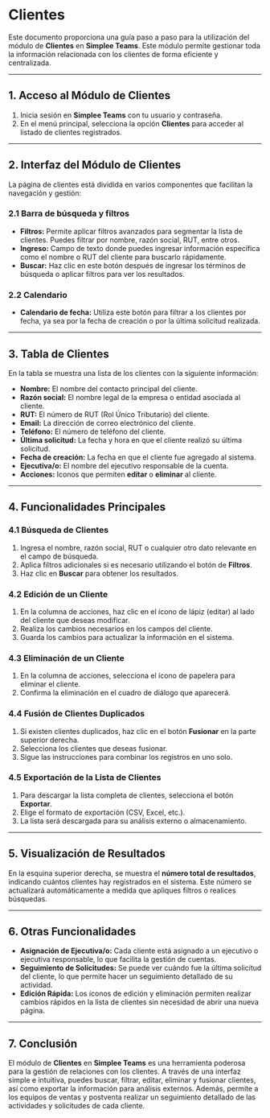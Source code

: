 # Clientes

Este documento proporciona una guía paso a paso para la utilización del módulo de **Clientes** en **Simplee Teams**. Este módulo permite gestionar toda la información relacionada con los clientes de forma eficiente y centralizada.

---

## 1. Acceso al Módulo de Clientes

1. Inicia sesión en **Simplee Teams** con tu usuario y contraseña.
2. En el menú principal, selecciona la opción **Clientes** para acceder al listado de clientes registrados.

---

## 2. Interfaz del Módulo de Clientes

La página de clientes está dividida en varios componentes que facilitan la navegación y gestión:

### 2.1 Barra de búsqueda y filtros

- **Filtros:** Permite aplicar filtros avanzados para segmentar la lista de clientes. Puedes filtrar por nombre, razón social, RUT, entre otros.
- **Ingreso:** Campo de texto donde puedes ingresar información específica como el nombre o RUT del cliente para buscarlo rápidamente.
- **Buscar:** Haz clic en este botón después de ingresar los términos de búsqueda o aplicar filtros para ver los resultados.

### 2.2 Calendario

- **Calendario de fecha:** Utiliza este botón para filtrar a los clientes por fecha, ya sea por la fecha de creación o por la última solicitud realizada.

---

## 3. Tabla de Clientes

En la tabla se muestra una lista de los clientes con la siguiente información:

- **Nombre:** El nombre del contacto principal del cliente.
- **Razón social:** El nombre legal de la empresa o entidad asociada al cliente.
- **RUT:** El número de RUT (Rol Único Tributario) del cliente.
- **Email:** La dirección de correo electrónico del cliente.
- **Teléfono:** El número de teléfono del cliente.
- **Última solicitud:** La fecha y hora en que el cliente realizó su última solicitud.
- **Fecha de creación:** La fecha en que el cliente fue agregado al sistema.
- **Ejecutiva/o:** El nombre del ejecutivo responsable de la cuenta.
- **Acciones:** Iconos que permiten **editar** o **eliminar** al cliente.

---

## 4. Funcionalidades Principales

### 4.1 Búsqueda de Clientes

1. Ingresa el nombre, razón social, RUT o cualquier otro dato relevante en el campo de búsqueda.
2. Aplica filtros adicionales si es necesario utilizando el botón de **Filtros**.
3. Haz clic en **Buscar** para obtener los resultados.

### 4.2 Edición de un Cliente

1. En la columna de acciones, haz clic en el ícono de lápiz (editar) al lado del cliente que deseas modificar.
2. Realiza los cambios necesarios en los campos del cliente.
3. Guarda los cambios para actualizar la información en el sistema.

### 4.3 Eliminación de un Cliente

1. En la columna de acciones, selecciona el ícono de papelera para eliminar el cliente.
2. Confirma la eliminación en el cuadro de diálogo que aparecerá.

### 4.4 Fusión de Clientes Duplicados

1. Si existen clientes duplicados, haz clic en el botón **Fusionar** en la parte superior derecha.
2. Selecciona los clientes que deseas fusionar.
3. Sigue las instrucciones para combinar los registros en uno solo.

### 4.5 Exportación de la Lista de Clientes

1. Para descargar la lista completa de clientes, selecciona el botón **Exportar**.
2. Elige el formato de exportación (CSV, Excel, etc.).
3. La lista será descargada para su análisis externo o almacenamiento.

---

## 5. Visualización de Resultados

En la esquina superior derecha, se muestra el **número total de resultados**, indicando cuántos clientes hay registrados en el sistema. Este número se actualizará automáticamente a medida que apliques filtros o realices búsquedas.

---

## 6. Otras Funcionalidades

- **Asignación de Ejecutiva/o:** Cada cliente está asignado a un ejecutivo o ejecutiva responsable, lo que facilita la gestión de cuentas.
- **Seguimiento de Solicitudes:** Se puede ver cuándo fue la última solicitud del cliente, lo que permite hacer un seguimiento detallado de su actividad.
- **Edición Rápida:** Los íconos de edición y eliminación permiten realizar cambios rápidos en la lista de clientes sin necesidad de abrir una nueva página.

---

## 7. Conclusión

El módulo de **Clientes** en **Simplee Teams** es una herramienta poderosa para la gestión de relaciones con los clientes. A través de una interfaz simple e intuitiva, puedes buscar, filtrar, editar, eliminar y fusionar clientes, así como exportar la información para análisis externos. Además, permite a los equipos de ventas y postventa realizar un seguimiento detallado de las actividades y solicitudes de cada cliente.
